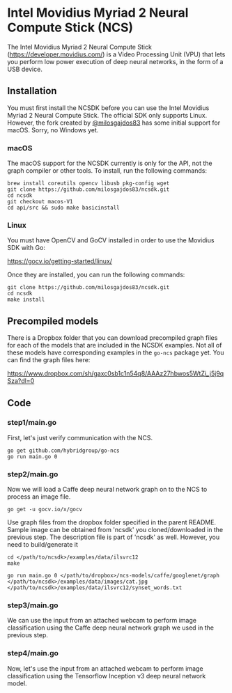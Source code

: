 # Intel Movidius Myriad 2 Neural Compute Stick (NCS)

The Intel Movidius Myriad 2 Neural Compute Stick (https://developer.movidius.com/) is a Video Processing Unit (VPU) that lets you perform low power execution of deep neural networks, in the form of a USB device.

## Installation

You must first install the NCSDK before you can use the Intel Movidius Myriad 2 Neural Compute Stick. The official SDK only supports Linux. However, the fork created by [@milosgajdos83](https://github.com/milosgajdos83) has some initial support for macOS. Sorry, no Windows yet.

### macOS

The macOS support for the NCSDK currently is only for the API, not the graph compiler or other tools. To install, run the following commands:

    brew install coreutils opencv libusb pkg-config wget
    git clone https://github.com/milosgajdos83/ncsdk.git
    cd ncsdk
    git checkout macos-V1
    cd api/src && sudo make basicinstall

### Linux

You must have OpenCV and GoCV installed in order to use the Movidius SDK with Go:

https://gocv.io/getting-started/linux/

Once they are installed, you can run the following commands:

    git clone https://github.com/milosgajdos83/ncsdk.git
    cd ncsdk
    make install

## Precompiled models

There is a Dropbox folder that you can download precompiled graph files for each of the models that are included in the NCSDK examples. Not all of these models have corresponding examples in the `go-ncs` package yet. You can find the graph files here:

https://www.dropbox.com/sh/gaxc0sb1c1n54q8/AAAz27hbwos5WtZi_j5j9qSza?dl=0

## Code

### step1/main.go

First, let's just verify communication with the NCS.

	go get github.com/hybridgroup/go-ncs
	go run main.go 0 

### step2/main.go

Now we will load a Caffe deep neural network graph on to the NCS to process an image file.

	go get -u gocv.io/x/gocv

Use graph files from the dropbox folder specified in the parent README.
Sample image can be obtained from 'ncsdk' you cloned/downloaded in the previous step.
The description file is part of 'ncsdk' as well. However, you need to build/generate it

    cd </path/to/ncsdk>/examples/data/ilsvrc12
    make

    go run main.go 0 </path/to/dropbox>/ncs-models/caffe/googlenet/graph </path/to/ncsdk>/examples/data/images/cat.jpg </path/to/ncsdk>/examples/data/ilsvrc12/synset_words.txt
    
### step3/main.go

We can use the input from an attached webcam to perform image classification using the Caffe deep neural network graph we used in the previous step.

### step4/main.go

Now, let's use the input from an attached webcam to perform image classification using the Tensorflow Inception v3 deep neural network model.
